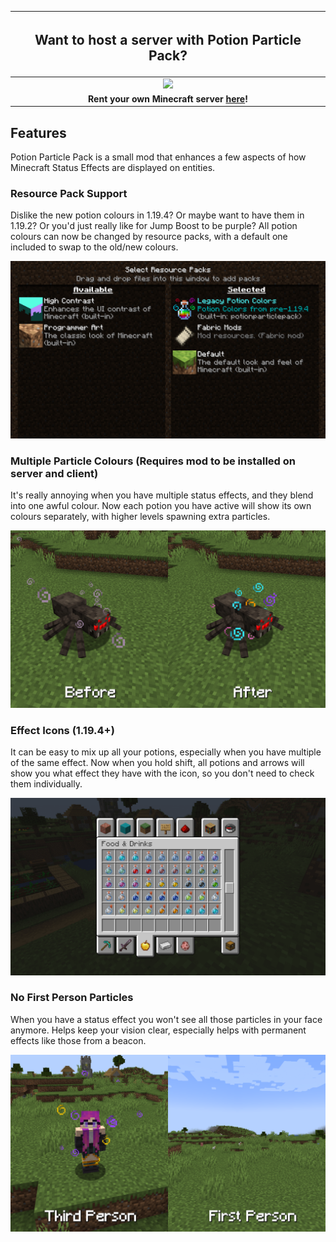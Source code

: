 |              <h2>Want to host a server with Potion Particle Pack?</h2>               |
|:------------------------------------------------------------------------------------:|
| <a href="http://bloom.amymialee.xyz"><img src="https://i.imgur.com/h4556XW.gif"></a> |
|  **Rent your own Minecraft server <a href="http://bloom.amymialee.xyz">here</a>!**   |

## Features

Potion Particle Pack is a small mod that enhances a few aspects of how Minecraft Status Effects are displayed on entities.


### Resource Pack Support

Dislike the new potion colours in 1.19.4? Or maybe want to have them in 1.19.2? Or you'd just really like for Jump Boost to be purple?
All potion colours can now be changed by resource packs, with a default one included to swap to the old/new colours.

<img src="https://github.com/AmyMialeeMods/potionparticlepack/blob/main/assets/resourcepack.png?raw=true"><br>


### Multiple Particle Colours (Requires mod to be installed on server and client)

It's really annoying when you have multiple status effects, and they blend into one awful colour.
Now each potion you have active will show its own colours separately, with higher levels spawning extra particles.

<img src="https://github.com/AmyMialeeMods/potionparticlepack/blob/main/assets/manycolours.png?raw=true"><br>


### Effect Icons (1.19.4+)

It can be easy to mix up all your potions, especially when you have multiple of the same effect.
Now when you hold shift, all potions and arrows will show you what effect they have with the icon, so you don't need to check them individually.

<img src="https://github.com/AmyMialeeMods/potionparticlepack/blob/main/assets/itemicons.gif?raw=true"><br>


### No First Person Particles

When you have a status effect you won't see all those particles in your face anymore.
Helps keep your vision clear, especially helps with permanent effects like those from a beacon.

<img src="https://github.com/AmyMialeeMods/potionparticlepack/blob/main/assets/noparticles.png?raw=true"><br>